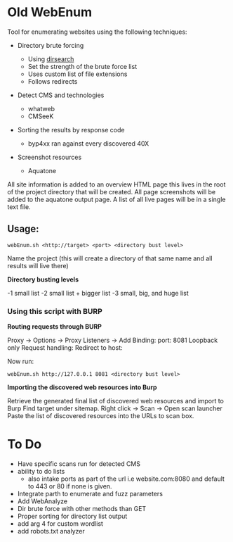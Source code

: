 # Old WebEnum

Tool for enumerating websites using the following techniques:

- Directory brute forcing 
    - Using [dirsearch](https://github.com/maurosoria/dirsearch)
    - Set the strength of the brute force list
    - Uses custom list of file extensions
    - Follows redirects
   
    
- Detect CMS and technologies
    - whatweb
    - CMSeeK

- Sorting the results by response code
    - byp4xx ran against every discovered 40X

- Screenshot resources
    - Aquatone

  
  
 All site information is added to an overview HTML page this lives in the root of the project directory that will be created.
 All page screenshots will be added to the aquatone output page.
 A list of all live pages will be in a single text file.
 


## Usage:

    webEnum.sh <http://target> <port> <directory bust level>
    
Name the project (this will create a directory of that same name and all results will live there)
    
  **Directory busting levels**
  
  -1 small list 
  -2 small list + bigger list
  -3 small, big, and huge list
    
   
### Using this script with BURP

**Routing requests through BURP**

Proxy -> Options -> Proxy Listeners -> Add
Binding: port: 8081  Loopback only
Request handling: Redirect to host: <target IP> <target port>
  
  Now run:
  
    webEnum.sh http://127.0.0.1 8081 <directory bust level>
  
**Importing the discovered web resources into Burp**

Retrieve the generated final list of discovered web resources and import to Burp
Find target under sitemap.
Right click -> Scan -> Open scan launcher       
Paste the list of discovered resources into the URLs to scan box.
  
  
# To Do 

- Have specific scans run for detected CMS
- ability to do lists
  - also intake ports as part of the url i.e website.com:8080 and default to 443 or 80 if none is given. 
- Integrate parth to enumerate and fuzz parameters
- Add WebAnalyze
- Dir brute force with other methods than GET
- Proper sorting for directory list output
- add arg 4 for custom wordlist
- add robots.txt analyzer
